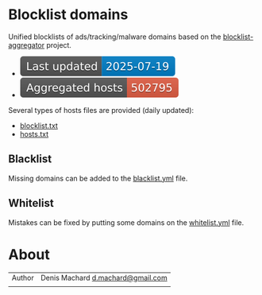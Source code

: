 # Blocklist domains

Unified blocklists of ads/tracking/malware domains based on the [blocklist-aggregator](https://github.com/dmachard/blocklist-aggregator) project.

* ![today](https://raw.githubusercontent.com/dmachard/blocklist-domains/data/badge_date.svg)
* ![total](https://raw.githubusercontent.com/dmachard/blocklist-domains/data/badge_total.svg)

Several types of hosts files are provided (daily updated):
- [blocklist.txt](https://raw.githubusercontent.com/dmachard/blocklist-domains/data/blocklist.txt)
- [hosts.txt](https://raw.githubusercontent.com/dmachard/blocklist-domains/data/hosts.txt)

## Blacklist

Missing domains can be added to the [blacklist.yml](https://github.com/dmachard/blocklist-domains/blob/main/blacklist.yml) file.

## Whitelist

Mistakes can be fixed by putting some domains on the [whitelist.yml](https://github.com/dmachard/blocklist-domains/blob/main/whitelist.yml) file.

    
# About

| | |
| ------------- | ------------- |
| Author | Denis Machard <d.machard@gmail.com> |
| | |